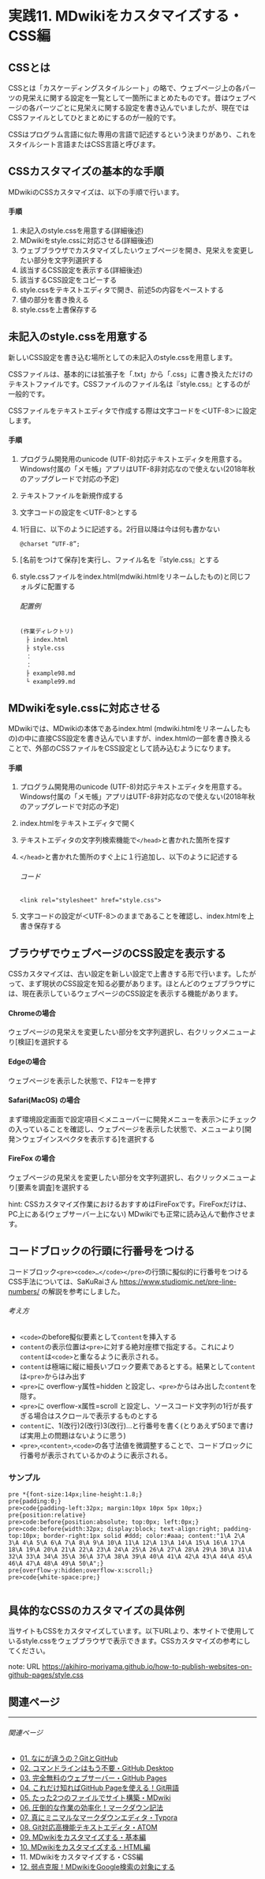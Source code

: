 # 実践11. MDwikiをカスタマイズする・CSS編

## CSSとは

CSSとは「カスケーディングスタイルシート」の略で、ウェブページ上の各パーツの見栄えに関する設定を一覧として一箇所にまとめたものです。昔はウェブページの各パーツごとに見栄えに関する設定を書き込んでいましたが、現在ではCSSファイルとしてひとまとめにするのが一般的です。

CSSはプログラム言語に似た専用の言語で記述するという決まりがあり、これをスタイルシート言語またはCSS言語と呼びます。

## CSSカスタマイズの基本的な手順

MDwikiのCSSカスタマイズは、以下の手順で行います。

#### 手順

1. 未記入のstyle.cssを用意する(詳細後述)
1. MDwikiをstyle.cssに対応させる(詳細後述)
1. ウェブブラウザでカスタマイズしたいウェブページを開き、見栄えを変更したい部分を文字列選択する
1. 該当するCSS設定を表示する(詳細後述)
1. 該当するCSS設定をコピーする
1. style.cssをテキストエディタで開き、前述5の内容をペーストする
1. 値の部分を書き換える
1. style.cssを上書保存する

## 未記入のstyle.cssを用意する

新しいCSS設定を書き込む場所としての未記入のstyle.cssを用意します。

CSSファイルは、基本的には拡張子を「.txt」から「.css」に書き換えただけのテキストファイルです。CSSファイルのファイル名は『style.css』とするのが一般的です。

CSSファイルをテキストエディタで作成する際は文字コードを＜UTF-8＞に設定します。

#### 手順

1. プログラム開発用のunicode (UTF-8)対応テキストエディタを用意する。Windows付属の「メモ帳」アプリはUTF-8非対応なので使えない(2018年秋のアップグレードで対応の予定)

1. テキストファイルを新規作成する

1. 文字コードの設定を＜UTF-8＞とする

1. 1行目に、以下のように記述する。2行目以降は今は何も書かない

   ```
   @charset “UTF-8”;
   ```

1. [名前をつけて保存]を実行し、ファイル名を『style.css』とする

1. style.cssファイルをindex.html(mdwiki.htmlをリネームしたもの)と同じフォルダに配置する

   ###### 配置例
   
   ```
   (作業ディレクトリ)
   　├ index.html
   　├ style.css
   　：
   　：
   　├ example98.md
   　└ example99.md
   ```

## MDwikiをsyle.cssに対応させる

MDwikiでは、MDwikiの本体であるindex.html (mdwiki.htmlをリネームしたもの)の中に直接CSS設定を書き込んでいますが、index.htmlの一部を書き換えることで、外部のCSSファイルをCSS設定として読み込むようになります。

#### 手順

1. プログラム開発用のunicode (UTF-8)対応テキストエディタを用意する。Windows付属の「メモ帳」アプリはUTF-8非対応なので使えない(2018年秋のアップグレードで対応の予定)

1. index.htmlをテキストエディタで開く

1. テキストエディタの文字列検索機能で`</head>`と書かれた箇所を探す

1. `</head>`と書かれた箇所のすぐ上に１行追加し、以下のように記述する

   ###### コード

   ```
   <link rel="stylesheet" href="style.css">
   ```

1. 文字コードの設定が＜UTF-8＞のままであることを確認し、index.htmlを上書き保存する

## ブラウザでウェブページのCSS設定を表示する

CSSカスタマイズは、古い設定を新しい設定で上書きする形で行います。したがって、まず現状のCSS設定を知る必要があります。ほとんどのウェブブラウザには、現在表示しているウェブページのCSS設定を表示する機能があります。

#### Chromeの場合

ウェブページの見栄えを変更したい部分を文字列選択し、右クリックメニューより[検証]を選択する

#### Edgeの場合

ウェブページを表示した状態で、F12キーを押す

#### Safari(MacOS) の場合

まず環境設定画面で設定項目＜メニューバーに開発メニューを表示＞にチェックの入っていることを確認し、ウェブページを表示した状態で、メニューより[開発＞ウェブインスペクタを表示する]を選択する

#### FireFox の場合

ウェブページの見栄えを変更したい部分を文字列選択し、右クリックメニューより[要素を調査]を選択する

hint: CSSカスタマイズ作業におけるおすすめはFireFoxです。FireFoxだけは、PC上にある(ウェブサーバー上にない) MDwikiでも正常に読み込んで動作させます。

## コードブロックの行頭に行番号をつける

コードブロック`<pre><code>…</code></pre>`の行頭に擬似的に行番号をつけるCSS手法については、SaKuRaiさん https://www.studiomic.net/pre-line-numbers/ の解説を参考にしました。

###### 考え方

* `<code>`のbefore擬似要素として`content`を挿入する
* `content`の表示位置は`<pre>`に対する絶対座標で指定する。これにより`content`は`<code>`と重なるように表示される。
* `content`は極端に縦に細長いブロック要素であるとする。結果として`content`は`<pre>`からはみ出す
* `<pre>`に overflow-y属性=hidden と設定し、`<pre>`からはみ出した`content`を隠す。
* `<pre>`に overflow-x属性=scroll と設定し、ソースコード文字列の1行が長すぎる場合はスクロールで表示するものとする
* `content`に、1(改行)2(改行)3(改行)…と行番号を書く(とりあえず50まで書けば実用上の問題はないように思う)
* `<pre>`,`<content>`,`<code>`の各寸法値を微調整することで、コードブロックに行番号が表示されているかのように表示される。

### サンプル

```
pre *{font-size:14px;line-height:1.8;}
pre{padding:0;}
pre>code{padding-left:32px; margin:10px 10px 5px 10px;}
pre{position:relative}
pre>code:before{position:absolute; top:0px; left:0px;}
pre>code:before{width:32px; display:block; text-align:right; padding-top:10px; border-right:1px solid #ddd; color:#aaa; content:"1\A 2\A 3\A 4\A 5\A 6\A 7\A 8\A 9\A 10\A 11\A 12\A 13\A 14\A 15\A 16\A 17\A 18\A 19\A 20\A 21\A 22\A 23\A 24\A 25\A 26\A 27\A 28\A 29\A 30\A 31\A 32\A 33\A 34\A 35\A 36\A 37\A 38\A 39\A 40\A 41\A 42\A 43\A 44\A 45\A 46\A 47\A 48\A 49\A 50\A";}
pre{overflow-y:hidden;overflow-x:scroll;}
pre>code{white-space:pre;}


```



## 具体的なCSSのカスタマイズの具体例

当サイトもCSSをカスタマイズしています。以下URLより、本サイトで使用しているstyle.cssをウェブブラウザで表示できます。CSSカスタマイズの参考にしてください。

note: URL https://akihiro-moriyama.github.io/how-to-publish-websites-on-github-pages/style.css

## 関連ページ

----

###### 関連ページ

* [01. なにが違うの？GitとGitHub](practice01.md)
* [02. コマンドラインはもう不要・GitHub Desktop](practice02.md)
* [03. 完全無料のウェブサーバー・GitHub Pages](practice03.md)
* [04. これだけ知ればGitHub Pageを使える！Git用語](practice04.md)
* [05. たった2つのファイルでサイト構築・MDwiki](practice05.md)
* [06. 圧倒的な作業の効率化！マークダウン記法](practice06.md)
* [07. 真にミニマルなマークダウンエディタ・Typora](practice07.md)
* [08. Git対応高機能テキストエディタ・ATOM](practice08.md)
* [09. MDwikiをカスタマイズする・基本編](practice09.md)
* [10. MDwikiをカスタマイズする・HTML編](practice10.md)
* <i class="far fa-hand-point-right"></i>11. MDwikiをカスタマイズする・CSS編
* [12. 弱点克服！MDwikiをGoogle検索の対象にする](practice12.md)